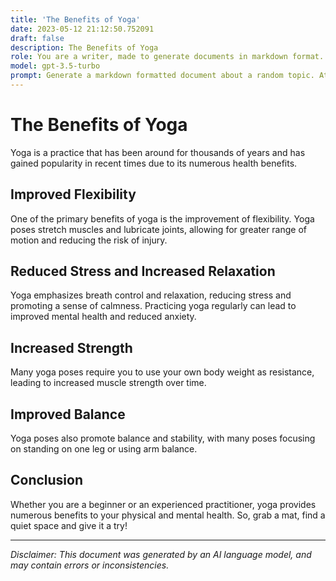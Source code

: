 ```yaml
---
title: 'The Benefits of Yoga'
date: 2023-05-12 21:12:50.752091
draft: false
description: The Benefits of Yoga
role: You are a writer, made to generate documents in markdown format. It is very important that all of the documents you generate are in valid markdown format.
model: gpt-3.5-turbo
prompt: Generate a markdown formatted document about a random topic. At the bottom, include a disclaimer explaining that the document was generated by you. The first line of the document should be the title. Make sure that the entire document is in proper markdown format, using a mix of various tags to make the document visually appealing.
---
```


# The Benefits of Yoga 

Yoga is a practice that has been around for thousands of years and has gained popularity in recent times due to its numerous health benefits. 

## Improved Flexibility 

One of the primary benefits of yoga is the improvement of flexibility. Yoga poses stretch muscles and lubricate joints, allowing for greater range of motion and reducing the risk of injury. 

## Reduced Stress and Increased Relaxation 

Yoga emphasizes breath control and relaxation, reducing stress and promoting a sense of calmness. Practicing yoga regularly can lead to improved mental health and reduced anxiety. 

## Increased Strength 

Many yoga poses require you to use your own body weight as resistance, leading to increased muscle strength over time. 

## Improved Balance 

Yoga poses also promote balance and stability, with many poses focusing on standing on one leg or using arm balance. 

## Conclusion 

Whether you are a beginner or an experienced practitioner, yoga provides numerous benefits to your physical and mental health. So, grab a mat, find a quiet space and give it a try! 

---

*Disclaimer: This document was generated by an AI language model, and may contain errors or inconsistencies.*